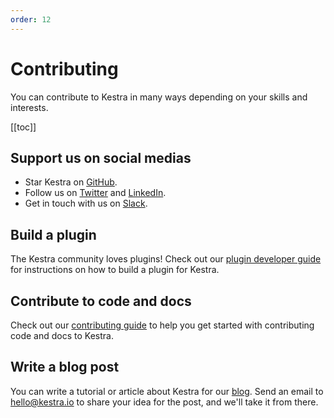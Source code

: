 ```yaml
---
order: 12
---
```


# Contributing

You can contribute to Kestra in many ways depending on your skills and interests.

[[toc]]


## Support us on social medias

- Star Kestra on [GitHub](https://github.com/kestra-io/kestra).
- Follow us on [Twitter](https://twitter.com/kestra_io) and [LinkedIn](https://www.linkedin.com/company/kestra).
- Get in touch with us on [Slack](https://api.kestra.io/v1/communities/slack/redirect).


## Build a plugin

The Kestra community loves plugins! Check out our [plugin developer guide](../plugin-developer-guide) for instructions on how to build a plugin for Kestra.


## Contribute to code and docs

Check out our [contributing guide](https://github.com/kestra-io/kestra/blob/develop/.github/CONTRIBUTING.md) to help you get started with contributing code and docs to Kestra.


## Write a blog post

You can write a tutorial or article about Kestra for our [blog](../../blogs). Send an email to [hello@kestra.io](mailto:hello@kestra.io) to share your idea for the post, and we'll take it from there.
